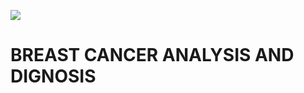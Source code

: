 ![](https://komarev.com/ghpvc/?username=srushtishimpi&label=PAGE+VIEWS&color=FD84BD)

<h1>BREAST CANCER ANALYSIS AND DIGNOSIS</h1>

